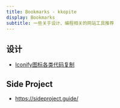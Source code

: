 ```yaml
---
title: Bookmarks - kkopite
display: Bookmarks
subtitle: 一些关于设计、编程相关的网站工具推荐
---
```


## 设计

- [Iconify图标各类代码复制](https://icones.js.org/)
## Side Project

- https://sideproject.guide/